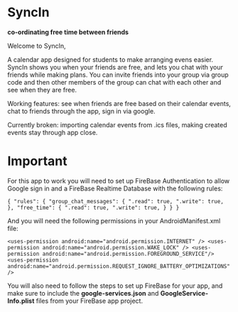 # SyncIn

**co-ordinating free time between friends**

Welcome to SyncIn,

A calendar app designed for students to make arranging evens easier. SyncIn shows you when your friends are free, and lets you chat with your friends while making plans. You can invite friends into your group via group code and then other members of the group can chat with each other and see when they are free. 

Working features: see when friends are free based on their calendar events, chat to friends through the app, sign in via google.

Currently broken: importing calendar events from .ics files, making created events stay through app close. 

# Important

For this app to work you will need to set up FireBase Authentication to allow Google sign in and a FireBase Realtime Database with the following rules:

``
{ "rules": {
		"group_chat_messages": {
 			".read": true,
 			".write": true,
    },
    "free_time": {
 			".read": true,
 			".write": true,
    }
	}
}
``

And you will need the following permissions in your AndroidManifest.xml file:

``
<uses-permission android:name="android.permission.INTERNET" />
<uses-permission android:name="android.permission.WAKE_LOCK" />
<uses-permission android:name="android.permission.FOREGROUND_SERVICE"/>
<uses-permission android:name="android.permission.REQUEST_IGNORE_BATTERY_OPTIMIZATIONS" />
``

You will also need to follow the steps to set up FireBase for your app, and make sure to include the **google-services.json** and **GoogleService-Info.plist** files from your FireBase app project. 

